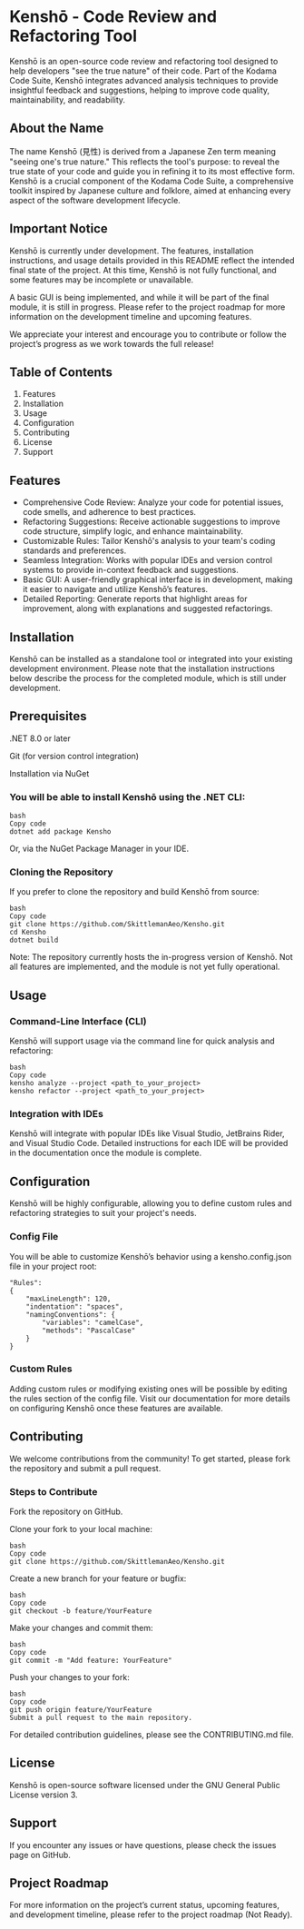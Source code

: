 # Kenshō - Code Review and Refactoring Tool

Kenshō is an open-source code review and refactoring tool designed to help developers "see the true nature" of their code. Part of the Kodama Code Suite, Kenshō integrates advanced analysis techniques to provide insightful feedback and suggestions, helping to improve code quality, maintainability, and readability.

## About the Name

The name Kenshō (見性) is derived from a Japanese Zen term meaning "seeing one's true nature." This reflects the tool's purpose: to reveal the true state of your code and guide you in refining it to its most effective form. Kenshō is a crucial component of the Kodama Code Suite, a comprehensive toolkit inspired by Japanese culture and folklore, aimed at enhancing every aspect of the software development lifecycle.

## Important Notice

Kenshō is currently under development. The features, installation instructions, and usage details provided in this README reflect the intended final state of the project. At this time, Kenshō is not fully functional, and some features may be incomplete or unavailable.

A basic GUI is being implemented, and while it will be part of the final module, it is still in progress. Please refer to the project roadmap for more information on the development timeline and upcoming features.

We appreciate your interest and encourage you to contribute or follow the project’s progress as we work towards the full release!

## Table of Contents

1. Features
2. Installation 
3. Usage
4. Configuration
5. Contributing
6. License
7. Support

## Features

* Comprehensive Code Review: Analyze your code for potential issues, code smells, and adherence to best practices.
* Refactoring Suggestions: Receive actionable suggestions to improve code structure, simplify logic, and enhance maintainability.
* Customizable Rules: Tailor Kenshō's analysis to your team's coding standards and preferences.
* Seamless Integration: Works with popular IDEs and version control systems to provide in-context feedback and suggestions.
* Basic GUI: A user-friendly graphical interface is in development, making it easier to navigate and utilize Kenshō’s features.
* Detailed Reporting: Generate reports that highlight areas for improvement, along with explanations and suggested refactorings.

## Installation

Kenshō can be installed as a standalone tool or integrated into your existing development environment. Please note that the installation instructions below describe the process for the completed module, which is still under development.

## Prerequisites

.NET 8.0 or later

Git (for version control integration)

Installation via NuGet

### You will be able to install Kenshō using the .NET CLI:

    bash
    Copy code
    dotnet add package Kensho
    
Or, via the NuGet Package Manager in your IDE.

### Cloning the Repository
If you prefer to clone the repository and build Kenshō from source:

    bash
    Copy code
    git clone https://github.com/SkittlemanAeo/Kensho.git
    cd Kensho
    dotnet build

Note: The repository currently hosts the in-progress version of Kenshō. Not all features are implemented, and the module is not yet fully operational.

## Usage

### Command-Line Interface (CLI)

Kenshō will support usage via the command line for quick analysis and refactoring:

    bash
    Copy code
    kensho analyze --project <path_to_your_project>
    kensho refactor --project <path_to_your_project>

### Integration with IDEs

Kenshō will integrate with popular IDEs like Visual Studio, JetBrains Rider, and Visual Studio Code. Detailed instructions for each IDE will be provided in the documentation once the module is complete.

## Configuration

Kenshō will be highly configurable, allowing you to define custom rules and refactoring strategies to suit your project's needs.

### Config File

You will be able to customize Kenshō’s behavior using a kensho.config.json file in your project root:

    "Rules": 
    {
        "maxLineLength": 120,
        "indentation": "spaces",
        "namingConventions": {
            "variables": "camelCase",
            "methods": "PascalCase"
        } 
    }

### Custom Rules

Adding custom rules or modifying existing ones will be possible by editing the rules section of the config file. Visit our documentation for more details on configuring Kenshō once these features are available.

## Contributing

We welcome contributions from the community! To get started, please fork the repository and submit a pull request.

### Steps to Contribute

Fork the repository on GitHub.

Clone your fork to your local machine:

    bash
    Copy code
    git clone https://github.com/SkittlemanAeo/Kensho.git

Create a new branch for your feature or bugfix:

    bash
    Copy code
    git checkout -b feature/YourFeature

Make your changes and commit them:

    bash
    Copy code
    git commit -m "Add feature: YourFeature"

Push your changes to your fork:

    bash
    Copy code
    git push origin feature/YourFeature
    Submit a pull request to the main repository.

For detailed contribution guidelines, please see the CONTRIBUTING.md file.

## License

Kenshō is open-source software licensed under the GNU General Public License version 3.

## Support

If you encounter any issues or have questions, please check the issues page on GitHub.

## Project Roadmap

For more information on the project’s current status, upcoming features, and development timeline, please refer to the project roadmap (Not Ready).

